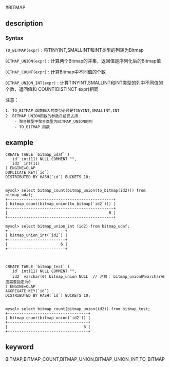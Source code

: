 #BITMAP

## description
### Syntax

`TO_BITMAP(expr)` : 将TINYINT,SMALLINT和INT类型的列转为Bitmap

`BITMAP_UNION(expr)` : 计算两个Bitmap的并集，返回值是序列化后的Bitmap值

`BITMAP_COUNT(expr)` : 计算Bitmap中不同值的个数

`BITMAP_UNION_INT(expr)` : 计算TINYINT,SMALLINT和INT类型的列中不同值的个数，返回值和
COUNT(DISTINCT expr)相同


注意：

	1. TO_BITMAP 函数输入的类型必须是TINYINT,SMALLINT,INT
	2. BITMAP_UNION函数的参数目前仅支持： 
		- 聚合模型中聚合类型为BITMAP_UNION的列
		- TO_BITMAP 函数

## example

```
CREATE TABLE `bitmap_udaf` (
  `id` int(11) NULL COMMENT "",
  `id2` int(11)
) ENGINE=OLAP
DUPLICATE KEY(`id`)
DISTRIBUTED BY HASH(`id`) BUCKETS 10;


mysql> select bitmap_count(bitmap_union(to_bitmap(id2))) from bitmap_udaf;
+----------------------------------------------+
| bitmap_count(bitmap_union(to_bitmap(`id2`))) |
+----------------------------------------------+
|                                            6 |
+----------------------------------------------+

mysql> select bitmap_union_int (id2) from bitmap_udaf;
+-------------------------+
| bitmap_union_int(`id2`) |
+-------------------------+
|                       6 |
+-------------------------+



CREATE TABLE `bitmap_test` (
  `id` int(11) NULL COMMENT "",
  `id2` varchar(0) bitmap_union NULL  // 注意： bitmap_union的varchar长度需要指定为0
) ENGINE=OLAP
AGGREGATE KEY(`id`)
DISTRIBUTED BY HASH(`id`) BUCKETS 10;


mysql> select bitmap_count(bitmap_union(id2)) from bitmap_test;
+-----------------------------------+
| bitmap_count(bitmap_union(`id2`)) |
+-----------------------------------+
|                                 8 |
+-----------------------------------+

```

## keyword

BITMAP,BITMAP_COUNT,BITMAP_UNION,BITMAP_UNION_INT,TO_BITMAP
